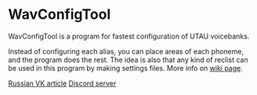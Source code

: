 # WavConfigTool
WavConfigTool is a program for fastest configuration of UTAU voicebanks.

Instead of configuring each alias, you can place areas of each phoneme, and the program does the rest. The idea is also that any kind of reclist can be used in this program by making settings files. 
More info on [wiki page](https://github.com/HeidenBZR/WavConfigTool/wiki).

[Russian VK article](vk.com/@heidenbzr-wavconfigtool-new-version)
[Discord server](https://discord.gg/6sUct2q)
